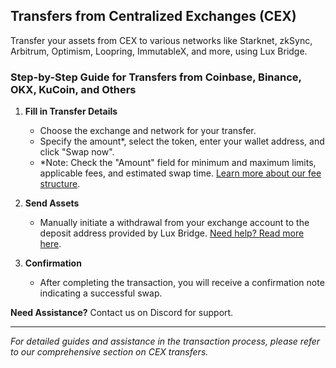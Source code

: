 ## Transfers from Centralized Exchanges (CEX)
Transfer your assets from CEX to various networks like Starknet, zkSync, Arbitrum, Optimism, Loopring, ImmutableX, and more, using Lux Bridge.

### Step-by-Step Guide for Transfers from Coinbase, Binance, OKX, KuCoin, and Others
1. **Fill in Transfer Details**
   - Choose the exchange and network for your transfer.
   - Specify the amount*, select the token, enter your wallet address, and click "Swap now".
   - *Note: Check the "Amount" field for minimum and maximum limits, applicable fees, and estimated swap time. [Learn more about our fee structure](#).

2. **Send Assets**
   - Manually initiate a withdrawal from your exchange account to the deposit address provided by Lux Bridge. [Need help? Read more here](#).

3. **Confirmation**
   - After completing the transaction, you will receive a confirmation note indicating a successful swap.

**Need Assistance?** Contact us on Discord for support.

---

*For detailed guides and assistance in the transaction process, please refer to our comprehensive section on CEX transfers.*
